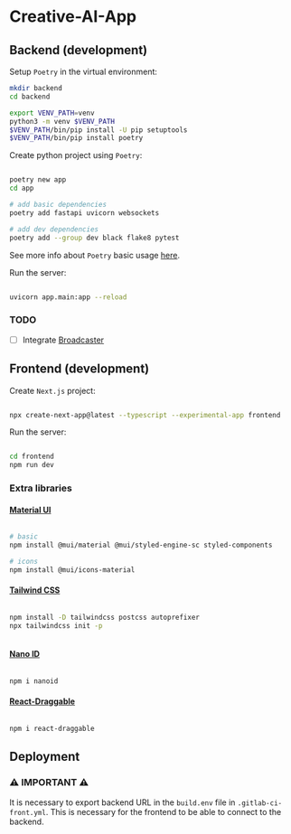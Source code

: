 # Creative-AI-App

## Backend (development)

Setup `Poetry` in the virtual environment:

```zsh
mkdir backend
cd backend

export VENV_PATH=venv
python3 -m venv $VENV_PATH
$VENV_PATH/bin/pip install -U pip setuptools
$VENV_PATH/bin/pip install poetry
```

Create python project using `Poetry`:

```zsh

poetry new app
cd app

# add basic dependencies
poetry add fastapi uvicorn websockets

# add dev dependencies
poetry add --group dev black flake8 pytest
```

See more info about `Poetry` basic usage [here](https://python-poetry.org/docs/basic-usage/).

Run the server:

```zsh

uvicorn app.main:app --reload

```

### TODO

- [ ] Integrate [Broadcaster](https://github.com/encode/broadcaster)

## Frontend (development)

Create `Next.js` project:

```zsh

npx create-next-app@latest --typescript --experimental-app frontend 

```

Run the server:

```zsh

cd frontend
npm run dev

```

### Extra libraries

#### [Material UI](https://mui.com/material-ui/getting-started)

```zsh

# basic
npm install @mui/material @mui/styled-engine-sc styled-components

# icons
npm install @mui/icons-material

```

#### [Tailwind CSS](https://tailwindcss.com/docs/guides/nextjs#app-directory)

```zsh

npm install -D tailwindcss postcss autoprefixer
npx tailwindcss init -p



```

#### [Nano ID](https://www.npmjs.com/package/nanoid)

```zsh

npm i nanoid

```

#### [React-Draggable](https://www.npmjs.com/package/react-draggable)

```zsh

npm i react-draggable

```

## Deployment

### ⚠️ IMPORTANT ⚠️

It is necessary to export backend URL in the `build.env` file in `.gitlab-ci-front.yml`. This is necessary for the frontend to be able to connect to the backend.
